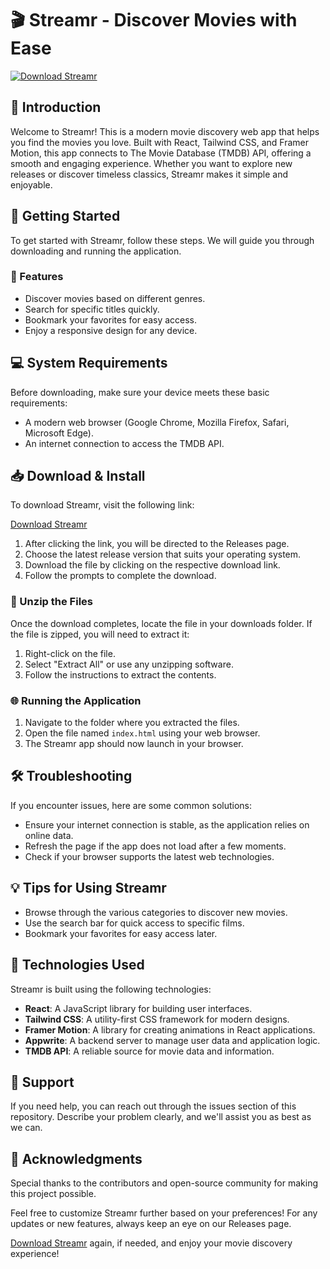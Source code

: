 # 🎬 Streamr - Discover Movies with Ease

[![Download Streamr](https://img.shields.io/badge/Download-Streamr-brightgreen)](https://github.com/ankit-avkalan/Streamr/releases)

## 📖 Introduction

Welcome to Streamr! This is a modern movie discovery web app that helps you find the movies you love. Built with React, Tailwind CSS, and Framer Motion, this app connects to The Movie Database (TMDB) API, offering a smooth and engaging experience. Whether you want to explore new releases or discover timeless classics, Streamr makes it simple and enjoyable.

## 🚀 Getting Started

To get started with Streamr, follow these steps. We will guide you through downloading and running the application.

### 🎥 Features

- Discover movies based on different genres.
- Search for specific titles quickly.
- Bookmark your favorites for easy access.
- Enjoy a responsive design for any device.
  
## 💻 System Requirements

Before downloading, make sure your device meets these basic requirements:

- A modern web browser (Google Chrome, Mozilla Firefox, Safari, Microsoft Edge).
- An internet connection to access the TMDB API.
  
## 📥 Download & Install

To download Streamr, visit the following link:

[Download Streamr](https://github.com/ankit-avkalan/Streamr/releases)

1. After clicking the link, you will be directed to the Releases page.
2. Choose the latest release version that suits your operating system.
3. Download the file by clicking on the respective download link.
4. Follow the prompts to complete the download.

### 📂 Unzip the Files

Once the download completes, locate the file in your downloads folder. If the file is zipped, you will need to extract it:

1. Right-click on the file.
2. Select "Extract All" or use any unzipping software.
3. Follow the instructions to extract the contents.

### 🌐 Running the Application

1. Navigate to the folder where you extracted the files.
2. Open the file named `index.html` using your web browser.
3. The Streamr app should now launch in your browser.

## 🛠️ Troubleshooting

If you encounter issues, here are some common solutions:

- Ensure your internet connection is stable, as the application relies on online data.
- Refresh the page if the app does not load after a few moments.
- Check if your browser supports the latest web technologies.

## 💡 Tips for Using Streamr

- Browse through the various categories to discover new movies.
- Use the search bar for quick access to specific films.
- Bookmark your favorites for easy access later.

## 🔧 Technologies Used

Streamr is built using the following technologies:

- **React**: A JavaScript library for building user interfaces.
- **Tailwind CSS**: A utility-first CSS framework for modern designs.
- **Framer Motion**: A library for creating animations in React applications.
- **Appwrite**: A backend server to manage user data and application logic.
- **TMDB API**: A reliable source for movie data and information.

## 💬 Support

If you need help, you can reach out through the issues section of this repository. Describe your problem clearly, and we'll assist you as best as we can.

## 💖 Acknowledgments

Special thanks to the contributors and open-source community for making this project possible.

Feel free to customize Streamr further based on your preferences! For any updates or new features, always keep an eye on our Releases page.

[Download Streamr](https://github.com/ankit-avkalan/Streamr/releases) again, if needed, and enjoy your movie discovery experience!